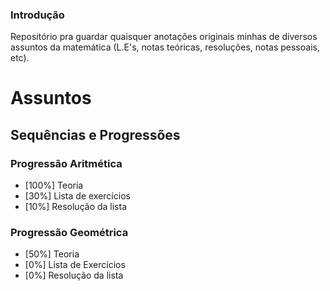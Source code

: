 ### Introdução

Repositório pra guardar quaisquer anotações originais minhas de diversos assuntos da matemática (L.E's, notas teóricas, resoluções, notas pessoais, etc). 

# Assuntos

## Sequências e Progressões
### Progressão Aritmética

* [100%] Teoria
* [30%] Lista de exercícios
* [10%] Resolução da lista

### Progressão Geométrica

* [50%] Teoria
* [0%] Lista de Exercícios
* [0%] Resolução da lista
